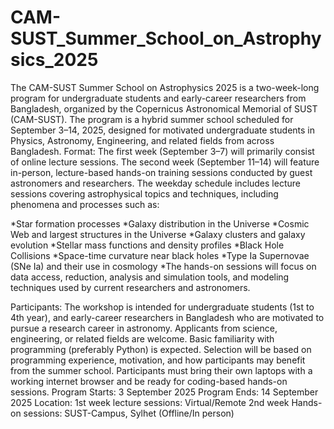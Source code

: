 # CAM-SUST_Summer_School_on_Astrophysics_2025

The CAM-SUST Summer School on Astrophysics 2025 is a two-week-long program for undergraduate students and early-career researchers from Bangladesh, organized by the Copernicus Astronomical Memorial of SUST (CAM-SUST). The program is a hybrid summer school scheduled for September 3–14, 2025, designed for motivated undergraduate students in Physics, Astronomy, Engineering, and related fields from across Bangladesh.
Format:
The first week (September 3–7) will primarily consist of online lecture sessions. The second week (September 11–14) will feature in-person, lecture-based hands-on training sessions conducted by guest astronomers and researchers.
The weekday schedule includes lecture sessions covering astrophysical topics and techniques, including phenomena and processes such as:

*Star formation processes
*Galaxy distribution in the Universe
*Cosmic Web and largest structures in the Universe
*Galaxy clusters and galaxy evolution
*Stellar mass functions and density profiles
*Black Hole Collisions
*Space-time curvature near black holes
*Type Ia Supernovae (SNe Ia) and their use in cosmology
*The hands-on sessions will focus on data access, reduction, analysis and simulation tools, and modeling techniques used by current researchers and astronomers.

Participants:
The workshop is intended for undergraduate students (1st to 4th year), and early-career researchers in Bangladesh who are motivated to pursue a research career in astronomy. Applicants from science, engineering, or related fields are welcome. Basic familiarity with programming (preferably Python) is expected.
Selection will be based on programming experience, motivation, and how participants may benefit from the summer school. Participants must bring their own laptops with a working internet browser and be ready for coding-based hands-on sessions.
Program Starts: 3 September 2025
Program Ends: 14 September 2025
Location:
1st week lecture sessions: Virtual/Remote
2nd week Hands-on sessions: SUST-Campus, Sylhet (Offline/In person)
